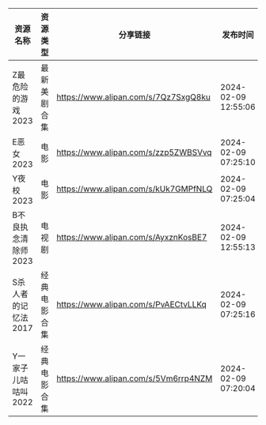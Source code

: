 | 资源名称         | 资源类型   | 分享链接                                 | 发布时间                |
| ------------ | ------ | ------------------------------------ | ------------------- |
| Z最危险的游戏2023  | 最新美剧合集 | https://www.alipan.com/s/7Qz7SxgQ8ku | 2024-02-09 12:55:06 |
| E恶女2023      | 电影     | https://www.alipan.com/s/zzp5ZWBSVvq | 2024-02-09 07:25:10 |
| Y夜校2023      | 电影     | https://www.alipan.com/s/kUk7GMPfNLQ | 2024-02-09 07:25:04 |
| B不良执念清除师2023 | 电视剧    | https://www.alipan.com/s/AyxznKosBE7 | 2024-02-09 12:55:13 |
| S杀人者的记忆法2017 | 经典电影合集 | https://www.alipan.com/s/PvAECtvLLKq | 2024-02-09 07:25:16 |
| Y一家子儿咕咕叫2022 | 经典电影合集 | https://www.alipan.com/s/5Vm6rrp4NZM | 2024-02-09 07:20:04 |
